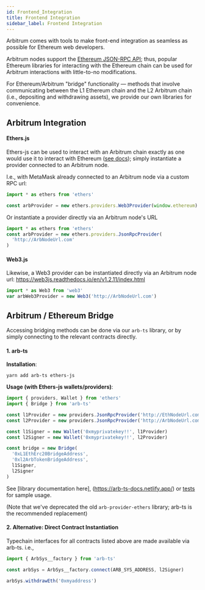 ```yaml
---
id: Frontend_Integration
title: Frontend Integration
sidebar_label: Frontend Integration
---
```


Arbitrum comes with tools to make front-end integration as seamless as possible for Ethereum web developers.

Arbitrum nodes support the [Ethereum JSON-RPC API](https://eth.wiki/json-rpc/API); thus, popular Ethereum libraries for interacting with the Ethereum chain can be used for Arbitrum interactions with little-to-no modifications.

For Ethereum/Arbitrum "bridge" functionality — methods that involve communicating between the L1 Ethereum chain and the L2 Arbitrum chain (i.e., depositing and withdrawing assets), we provide our own libraries for convenience.

## Arbitrum Integration

#### Ethers.js

Ethers-js can be used to interact with an Arbitrum chain exactly as one would use it to interact with Ethereum ([see docs](https://docs.ethers.io/v5/)); simply instantiate a provider connected to an Arbitrum node.

I.e., with MetaMask already connected to an Arbitrum node via a custom RPC url:

```ts
import * as ethers from 'ethers'

const arbProvider = new ethers.providers.Web3Provider(window.ethereum)
```

Or instantiate a provider directly via an Arbitrum node's URL

```ts
import * as ethers from 'ethers'
const arbProvider = new ethers.providers.JsonRpcProvider(
  'http://ArbNodeUrl.com'
)
```

#### Web3.js

Likewise, a Web3 provider can be instantiated directly via an Arbitrum node url:
https://web3js.readthedocs.io/en/v1.2.11/index.html

```ts
import * as Web3 from 'web3'
var arbWeb3Provider = new Web3('http://ArbNodeUrl.com')
```

## Arbitrum / Ethereum Bridge

Accessing bridging methods can be done via our `arb-ts` library, or by simply connecting to the relevant contracts directly.

#### 1. arb-ts

**Installation**:

```
yarn add arb-ts ethers-js
```

**Usage (with Ethers-js wallets/providers)**:

```ts
import { providers, Wallet } from 'ethers'
import { Bridge } from 'arb-ts'

const l1Provider = new providers.JsonRpcProvider('http://EthNodeUrl.com')
const l2Provider = new providers.JsonRpcProvider('http://ArbNodeUrl.com')

const l1Signer = new Wallet('0xmyprivatekey!!', l1Provider)
const l2Signer = new Wallet('0xmyprivatekey!!', l2Provider)

const bridge = new Bridge(
  '0xL1EthErc20BridgeAddress',
  '0xl2ArbTokenBridgeAddress',
  l1Signer,
  l2Signer
)
```

See [library documentation here], (https://arb-ts-docs.netlify.app/) or [tests](https://github.com/OffchainLabs/arbitrum/blob/develop/packages/arb-ts/integration_test/arb-bridge.test.ts) for sample usage.

(Note that we've deprecated the old `arb-provider-ethers` library; arb-ts is the recommended replacement)

#### 2. Alternative: Direct Contract Instantiation

Typechain interfaces for all contracts listed above are made available via arb-ts. i.e.,

```ts
import { ArbSys__factory } from 'arb-ts'

const arbSys = ArbSys__factory.connect(ARB_SYS_ADDRESS, l2Signer)

arbSys.withdrawEth('0xmyaddress')
```
